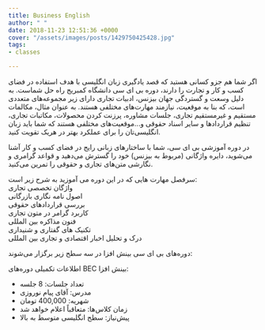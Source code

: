 ```yaml
---
title: Business English
author: " "
date: 2018-11-23 12:51:36 +0000
cover: "/assets/images/posts/1429750425428.jpg"
tags:
- classes

---
```

اگر شما هم جزو کسانی هستید که قصد یادگیری زبان انگلیسی با هدف استفاده در فضای کسب و کار و تجارت را دارند، دوره بی ای سی دانشگاه کمبریج راه حل شماست. به دلیل وسعت و گستردگی جهان بیزنس، ادبیات تجاری دارای زیر مجموعه‌های متعددی است، که بنا به موقعیت‌، نیازمند مهارت‌های مختلفی هستند. به عنوان مثال، مکالمات مستقیم و غیرمستقیم تجاری، جلسات مشاوره، پرزنت کردن محصولات، مکاتبات تجاری، تنظیم قراردادها و سایر اسناد حقوقی و...موقعیت‌های مختلفی هستند که شما باید زبان انگلیسی‌تان را برای عملکرد بهتر در هریک تقویت کنید.

در دوره آموزشی بی ای سی، شما با ساختارهای زبانی رایج در فضای کسب و کار آشنا می‌شوید، دایره واژگانی (مربوط به بیزنس) خود را گسترش می‌دهید و قواعد گرامری و نگارشی متن‌های تجاری و حقوقی را تمرین می‌کنید.

سرفصل مهارت هایی که در این دوره می آموزید به شرح زیر است:  
واژگان تخصصی تجاری  
اصول نامه نگاری بازرگانی  
بررسی قراردادهای حقوقی  
کاربرد گرامر در متون تجاری  
فنون مذاکره بین المللی  
تکنیک های گفتاری و شنیداری  
درک و تحلیل اخبار اقتصادی و تجاری بین المللی

دوره‌های بی ای سی بینش افزا در سه سطح زیر برگزار می‌شوند:

اطلاعات تکمیلی دوره‌های BEC بینش افزا:

* تعداد جلسات: 8 جلسه
* مدرس: آقای پیام نوروزی
* شهریه: 400,000 تومان
* زمان کلاس‌ها: متعاقباً اعلام خواهد شد
* پیش‌نیاز: سطح انگلیسی متوسط به بالا